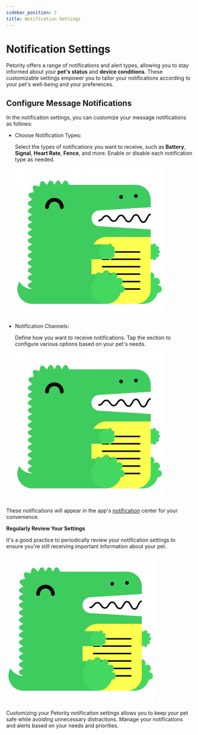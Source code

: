 ```yaml
---
sidebar_position: 2
title: Notification Settings
---
```


# Notification Settings
Petority offers a range of notifications and alert types, allowing you to stay informed about your **pet's status** and **device conditions**. These customizable settings empower you to tailor your notifications according to your pet's well-being and your preferences. 
## Configure Message Notifications
In the notification settings, you can customize your message notifications as follows:

+ Choose Notification Types: 

	Select the types of notifications you want to receive, such as **Battery**, **Signal**, **Heart Rate**, **Fence**, and more. Enable or disable each notification type as needed.

	![type](/img/logo.svg)

+ Notification Channels:

	Define how you want to receive notifications. Tap the section to configure various options based on your pet's needs.

	![sound&shake](/img/logo.svg)

These notifications will appear in the app's [notification](/docs/petority/notifications) center for your convenience.

**Regularly Review Your Settings**

It's a good practice to periodically review your notification settings to ensure you're still receiving important information about your pet.

![sound&shake](/img/logo.svg)

Customizing your Petority notification settings allows you to keep your pet safe while avoiding unnecessary distractions. Manage your notifications and alerts based on your needs and priorities.